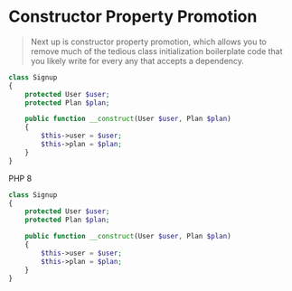 # Constructor Property Promotion

> Next up is constructor property promotion, which allows you to remove much of the tedious class initialization boilerplate code that you likely write for every any that accepts a dependency.

```php
class Signup
{
    protected User $user;
    protected Plan $plan;

    public function __construct(User $user, Plan $plan)
    {
        $this->user = $user;
        $this->plan = $plan;
    } 
}
```

PHP 8

```php
class Signup
{
    protected User $user;
    protected Plan $plan;

    public function __construct(User $user, Plan $plan)
    {
        $this->user = $user;
        $this->plan = $plan;
    } 
}
```
